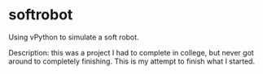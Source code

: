 # softrobot
Using vPython to simulate a soft robot.

Description: this was a project I had to complete in college, but never got around to completely finishing. This is my attempt to finish what I started.
